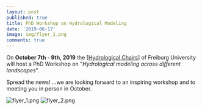```yaml
---
layout: post
published: true
title: PhD Workshop on Hydrological Modeling
date: '2019-06-17'
image: img/flyer_1.png
comments: true
---
```

On **October 7th - 9th, 2019** the [[Hydrological Chairs](http://www.hydro.uni-freiburg.de/strt-en?set_language=en)] of Freiburg University will host a PhD Workshop on "_Hydrological modeling across different landscapes_". 

Spread the news! ...we are looking forward to an inspiring workshop and to meeting you in person in October.

![flyer_1.png]({{site.baseurl}}/img/flyer_1.png)
![flyer_2.png]({{site.baseurl}}/img/flyer_2.png)
